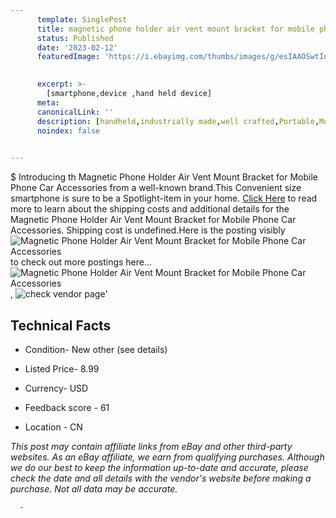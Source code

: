 ```yaml
---
      template: SinglePost
      title: magnetic phone holder air vent mount bracket for mobile phone car accessories
      status: Published
      date: '2023-02-12'
      featuredImage: 'https://i.ebayimg.com/thumbs/images/g/esIAAOSwtIdjJDCb/s-l225.jpg'
       

      excerpt: >-
        [smartphone,device ,hand held device]
      meta:
      canonicalLink: ''
      description: [handheld,industrially made,well crafted,Portable,Mobile,Compact,Convenient,Lightweight,Maneuverable,Man-portable,Miniature,Carriable,Hand-held,Light,Holdable,Transportable,Mobile device,Pocket-sized,On-the-go,Wireless,Cordless,Compact size,Convenient size, smartphone,device ,hand held device]
      noindex: false
      

---
```

$
      Introducing th Magnetic Phone Holder Air Vent Mount Bracket for Mobile Phone Car Accessories from a well-known brand.This Convenient size smartphone is sure to be a Spotlight-item in your home. [Click Here](https://www.ebay.com/itm/314149598466?fits=Make%3AMercury&hash=item4924c67502%3Ag%3AesIAAOSwtIdjJDCb&mkevt=1&mkcid=1&mkrid=711-53200-19255-0&campid=%253CePNCampaignId%253E&customid=%253CreferenceId%253E&toolid=10049) to read more to learn about the shipping costs and additional details for the Magnetic Phone Holder Air Vent Mount Bracket for Mobile Phone Car Accessories. Shipping cost is undefined.Here is the posting visibly ![Magnetic Phone Holder Air Vent Mount Bracket for Mobile Phone Car Accessories](https://i.ebayimg.com/thumbs/images/g/esIAAOSwtIdjJDCb/s-l225.jpg) to check out more postings here... ![Magnetic Phone Holder Air Vent Mount Bracket for Mobile Phone Car Accessories](https://i.ebayimg.com/images/g/esIAAOSwtIdjJDCb/s-l1200.jpg), ![check vendor page](https://origin-galleryplus.ebayimg.com/ws/web/314149598466_2_0_1/225x225.jpg,https://origin-galleryplus.ebayimg.com/ws/web/314149598466_3_0_1/225x225.jpg,https://origin-galleryplus.ebayimg.com/ws/web/314149598466_4_0_1/225x225.jpg,https://origin-galleryplus.ebayimg.com/ws/web/314149598466_5_0_1/225x225.jpg,https://origin-galleryplus.ebayimg.com/ws/web/314149598466_6_0_1/225x225.jpg,https://origin-galleryplus.ebayimg.com/ws/web/314149598466_7_0_1/225x225.jpg,https://origin-galleryplus.ebayimg.com/ws/web/314149598466_8_0_1/225x225.jpg,https://origin-galleryplus.ebayimg.com/ws/web/314149598466_9_0_1/225x225.jpg,https://origin-galleryplus.ebayimg.com/ws/web/314149598466_10_0_1/225x225.jpg,https://origin-galleryplus.ebayimg.com/ws/web/314149598466_11_0_1/225x225.jpg,https://origin-galleryplus.ebayimg.com/ws/web/314149598466_12_0_1/225x225.jpg)'

      

 ## Technical Facts 



     
      

 - Condition- New other (see details) 


      

 - Listed Price- 8.99 


      

 - Currency- USD 


      

 - Feedback score - 61 


      

 - Location - CN 


      
      

 *_This post may contain affiliate links from eBay and other third-party websites. As an eBay affiliate, we earn from qualifying purchases. Although we do our best to keep the information up-to-date and accurate, please check the date and all details with the vendor's website before making a purchase. Not all data may be accurate._*




      -
